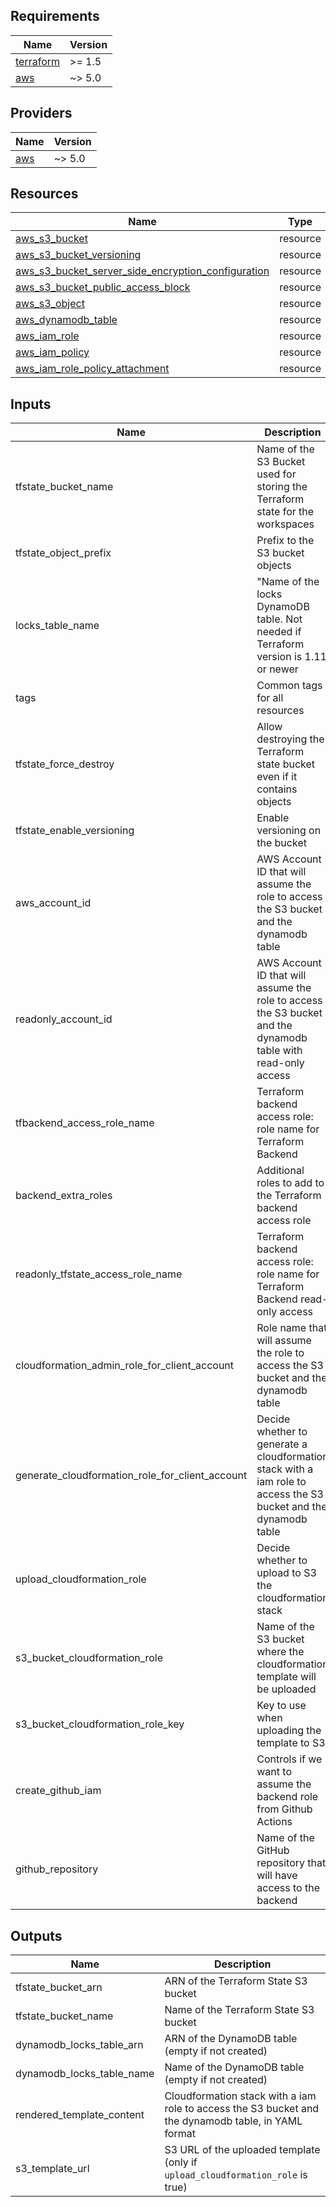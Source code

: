 <!-- BEGIN_TF_DOCS -->
## Requirements

| Name | Version |
|------|---------|
| <a name="requirement_terraform"></a> [terraform](#requirement\_terraform) | >= 1.5 |
| <a name="requirement_aws"></a> [aws](#requirement\_aws) | ~> 5.0 |

## Providers

| Name | Version |
|------|---------|
| <a name="provider_aws"></a> [aws](#provider\_aws) | ~> 5.0 |

## Resources

| Name | Type |
|------|------|
| [aws_s3_bucket](https://registry.terraform.io/providers/hashicorp/aws/latest/docs/resources/s3_bucket) | resource |
| [aws_s3_bucket_versioning](https://registry.terraform.io/providers/hashicorp/aws/latest/docs/resources/s3_bucket_versioning) | resource |
| [aws_s3_bucket_server_side_encryption_configuration](https://registry.terraform.io/providers/hashicorp/aws/latest/docs/resources/s3_bucket_server_side_encryption_configuration) | resource |
| [aws_s3_bucket_public_access_block](https://registry.terraform.io/providers/hashicorp/aws/latest/docs/resources/s3_bucket_public_access_block) | resource |
| [aws_s3_object](https://registry.terraform.io/providers/hashicorp/aws/latest/docs/resources/s3_object) | resource |
| [aws_dynamodb_table](https://registry.terraform.io/providers/hashicorp/aws/latest/docs/data-sources/dynamodb_table) | resource |
| [aws_iam_role](https://registry.terraform.io/providers/hashicorp/aws/latest/docs/resources/iam_role)| resource |
| [aws_iam_policy](https://registry.terraform.io/providers/hashicorp/aws/latest/docs/resources/iam_policy) | resource |
| [aws_iam_role_policy_attachment](https://registry.terraform.io/providers/hashicorp/aws/latest/docs/resources/iam_policy_attachment) | resource |


## Inputs

| Name | Description | Type | Default | Required |
|------|-------------|------|---------|:--------:|
| tfstate_bucket_name | Name of the S3 Bucket used for storing the Terraform state for the workspaces | string | -- | Y |
| tfstate_object_prefix | Prefix to the S3 bucket objects | string | -- | Y |
| locks_table_name | "Name of the locks DynamoDB table. Not needed if Terraform version is 1.11 or newer | string | null | N |
| tags | Common tags for all resources | map(string) | {} | N |
| tfstate_force_destroy | Allow destroying the Terraform state bucket even if it contains objects | boolean | false | N |
| tfstate_enable_versioning | Enable versioning on the bucket | boolean | true | N |
| aws_account_id | AWS Account ID that will assume the role to access the S3 bucket and the dynamodb table | string | - | Y |
| readonly_account_id | AWS Account ID that will assume the role to access the S3 bucket and the dynamodb table with read-only access | string | - | N |
| tfbackend_access_role_name | Terraform backend access role: role name for Terraform Backend | string | - | Y |
| backend_extra_roles | Additional roles to add to the Terraform backend access role | list(string) | [] | N |
| readonly_tfstate_access_role_name | Terraform backend access role: role name for Terraform Backend read-only access | string | - | N |
| cloudformation_admin_role_for_client_account | Role name that will assume the role to access the S3 bucket and the dynamodb table | string | - | Y |
| generate_cloudformation_role_for_client_account | Decide whether to generate a cloudformation stack with a iam role to access the S3 bucket and the dynamodb table | boolean | true | N |
| upload_cloudformation_role | Decide whether to upload to S3 the cloudformation stack | boolean | true | N |
| s3_bucket_cloudformation_role | Name of the S3 bucket where the cloudformation template will be uploaded | string | "" | Only if "upload_cloudformation_role" is true |
| s3_bucket_cloudformation_role_key | Key to use when uploading the template to S3 | string | cloudformation/rendered-template.yaml | N |
| create_github_iam | Controls if we want to assume the backend role from Github Actions | bool | false | N |
| github_repository | Name of the GitHub repository that will have access to the backend | string | "" | N |


## Outputs

| Name | Description |
|------|-------------|
| tfstate_bucket_arn | ARN of the Terraform State S3 bucket |
| tfstate_bucket_name | Name of the Terraform State S3 bucket |
| dynamodb_locks_table_arn | ARN of the DynamoDB table (empty if not created) |
| dynamodb_locks_table_name | Name of the DynamoDB table (empty if not created) |
| rendered_template_content | Cloudformation stack with a iam role to access the S3 bucket and the dynamodb table, in YAML format |
| s3_template_url | S3 URL of the uploaded template (only if `upload_cloudformation_role` is true) |

<!-- END_TF_DOCS -->

